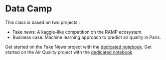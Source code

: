 # Data Camp

This class is based on two projects : 

- Fake news: A kaggle-like competition on the RAMP ecosystem.
- Business case: Machine learning approach to predict air quality in Paris.


Get started on the Fake News project with the [dedicated notebook](/Fake-News/fake_news_starting_kit.ipynb).
Get started on the Air Quality project with the [dedicated notebook](/Business-Case-Air-Quality/airquality_starting_kit.ipynb).